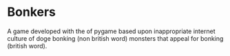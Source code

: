 # Bonkers

A game developed with the of pygame based upon inappropriate internet culture of doge bonking (non british word) monsters that appeal for bonking (british word).
